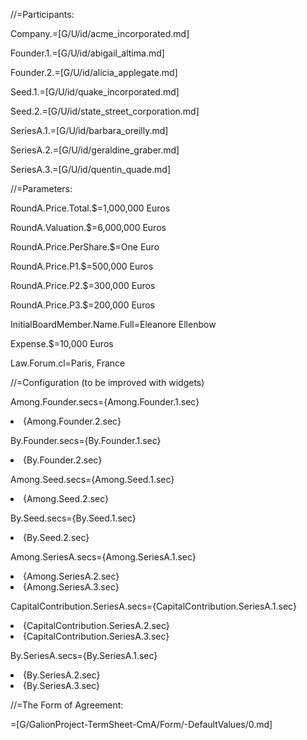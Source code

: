 //=Participants:

Company.=[G/U/id/acme_incorporated.md]

Founder.1.=[G/U/id/abigail_altima.md]

Founder.2.=[G/U/id/alicia_applegate.md]


Seed.1.=[G/U/id/quake_incorporated.md]

Seed.2.=[G/U/id/state_street_corporation.md]

SeriesA.1.=[G/U/id/barbara_oreilly.md]

SeriesA.2.=[G/U/id/geraldine_graber.md]

SeriesA.3.=[G/U/id/quentin_quade.md]


//=Parameters:

RoundA.Price.Total.$=1,000,000 Euros

RoundA.Valuation.$=6,000,000 Euros

RoundA.Price.PerShare.$=One Euro

RoundA.Price.P1.$=500,000 Euros

RoundA.Price.P2.$=300,000 Euros

RoundA.Price.P3.$=200,000 Euros

InitialBoardMember.Name.Full=Eleanore Ellenbow

Expense.$=10,000 Euros

Law.Forum.cl=Paris, France

//=Configuration (to be improved with widgets)

Among.Founder.secs={Among.Founder.1.sec}<li>{Among.Founder.2.sec}

By.Founder.secs={By.Founder.1.sec}<li>{By.Founder.2.sec}

Among.Seed.secs={Among.Seed.1.sec}<li>{Among.Seed.2.sec}

By.Seed.secs={By.Seed.1.sec}<li>{By.Seed.2.sec}

Among.SeriesA.secs={Among.SeriesA.1.sec}<li>{Among.SeriesA.2.sec}<li>{Among.SeriesA.3.sec}

CapitalContribution.SeriesA.secs={CapitalContribution.SeriesA.1.sec}<li>{CapitalContribution.SeriesA.2.sec}<li>{CapitalContribution.SeriesA.3.sec}

By.SeriesA.secs={By.SeriesA.1.sec}<li>{By.SeriesA.2.sec}<li>{By.SeriesA.3.sec}

//=The Form of Agreement:

=[G/GalionProject-TermSheet-CmA/Form/-DefaultValues/0.md]